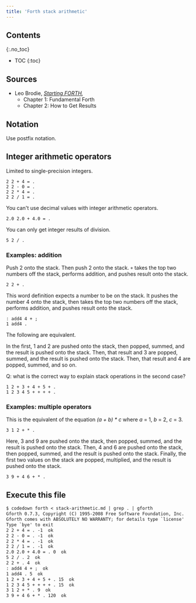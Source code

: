 ```yaml
---
title: 'Forth stack arithmetic'
---
```


## Contents
{:.no_toc}

* TOC
{:toc}


## Sources

* Leo Brodie, *[Starting FORTH],* 
  * Chapter 1: Fundamental Forth
  * Chapter 2: How to Get Results

[Starting FORTH]: https://www.forth.com/starting-forth/

## Notation

Use postfix notation.

## Integer arithmetic operators

Limited to single-precision integers.

```forth
2 2 + 4 = .
2 2 - 0 = .
2 2 * 4 = .
2 2 / 1 = .
```

You can't use decimal values with integer arithmetic operators.

```forth
2.0 2.0 + 4.0 = .
```

You can only get integer results of division.

```forth
5 2 / .
```

### Examples: addition

Push 2 onto the stack. Then push 2 onto the stack. `+` takes the top
two numbers off the stack, performs addition, and pushes result onto
the stack.

```forth
2 2 + .
```

This word definition expects a number to be on the stack. It pushes
the number 4 onto the stack, then takes the top two numbers off the
stack, performs addition, and pushes result onto the stack.

```forth
: add4 4 + ;
1 add4 .
```

The following are equivalent.

In the first, 1 and 2 are pushed onto the stack, then popped, summed,
and the result is pushed onto the stack. Then, that result and 3 are
popped, summed, and the result is pushed onto the stack. Then, that
result and 4 are popped, summed, and so on.

Q: what is the correct way to explain stack operations in the second case?

```forth
1 2 + 3 + 4 + 5 + .
1 2 3 4 5 + + + + .
```

### Examples: multiple operators

This is the equivalent of the equation *(a + b) * c* where *a* = 1,
*b* = 2, *c* = 3.

```forth
3 1 2 + * .
```

Here, 3 and 9 are pushed onto the stack, then popped, summed, and the
result is pushed onto the stack. Then, 4 and 6 are pushed onto the 
stack, then popped, summed, and the result is pushed onto the stack.
Finally, the first two values on the stack are popped, multiplied, and
the result is pushed onto the stack.

```forth
3 9 + 4 6 + * .
```

## Execute this file

```txt
$ codedown forth < stack-arithmetic.md | grep . | gforth
Gforth 0.7.3, Copyright (C) 1995-2008 Free Software Foundation, Inc.
Gforth comes with ABSOLUTELY NO WARRANTY; for details type `license'
Type `bye' to exit
2 2 + 4 = . -1  ok
2 2 - 0 = . -1  ok
2 2 * 4 = . -1  ok
2 2 / 1 = . -1  ok
2.0 2.0 + 4.0 = . 0  ok
5 2 / . 2  ok
2 2 + . 4  ok
: add4 4 + ;  ok
1 add4 . 5  ok
1 2 + 3 + 4 + 5 + . 15  ok
1 2 3 4 5 + + + + . 15  ok
3 1 2 + * . 9  ok
3 9 + 4 6 + * . 120  ok
```